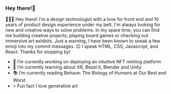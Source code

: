 ### Hey there!👋

👩🏻‍💻 Hey there! I'm a design technologist with a love for front end and 10 years of product design experience under my belt. I'm always looking for new and creative ways to solve problems. In my spare time, you can find me building creative projects, playing board games or checking out immersive art exhibits. Just a warning, I have been known to sneak a few emoji into my commit messages. 😉 I speak HTML, CSS, Javascript, and React. Thanks for stopping by!

- 🔭 I’m currently working on deploying an intuitive NFT minting platform
- 🌱 I’m currently learning about XR, Bezel.it, Blender and Unity
- 📚 I’m currently reading Behave: The Biology of Humans at Our Best and Worst
- ⚡ Fun fact I love generative art
